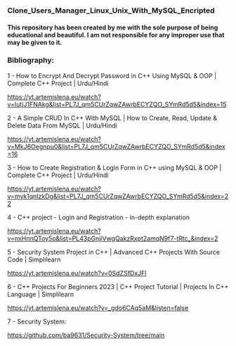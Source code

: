 ### Clone_Users_Manager_Linux_Unix_With_MySQL_Encripted

####  This repository has been created by me with the sole purpose of being educational and beautiful. I am not responsible for any improper use that may be given to it.


### Bibliography:

1 - How to Encrypt And Decrypt Password in C++ Using MySQL & OOP | Complete C++ Project | Urdu/Hindi

https://yt.artemislena.eu/watch?v=IutjJ1FNAkg&list=PL7J_qm5CUrZqwZAwrbECYZQO_SYmRd5d5&index=15


2 - A Simple CRUD In C++ With MySQL | How to Create, Read, Update & Delete Data From MySQL | Urdu/Hindi

https://yt.artemislena.eu/watch?v=MkJ6Oegnpu0&list=PL7J_qm5CUrZqwZAwrbECYZQO_SYmRd5d5&index=16


3 - How to Create Registration & Login Form in C++ using MySQL & OOP | Complete C++ Project | Urdu/Hindi

https://yt.artemislena.eu/watch?v=myk1qnIzkDg&list=PL7J_qm5CUrZqwZAwrbECYZQO_SYmRd5d5&index=22

4 - C++ project - Login and Registration - in-depth explanation

https://yt.artemislena.eu/watch?v=nxHnnQToy5o&list=PL43pGnjiVwgQakzRxpt2amqN9f7-tRtc_&index=2

5 - Security System Project in C++ | Advanced C++ Projects With Source Code | Simplilearn

https://yt.artemislena.eu/watch?v=0SdZSfDxJFI

6 - C++ Projects For Beginners 2023 | C++ Project Tutorial | Projects In C++ Language | Simplilearn

https://yt.artemislena.eu/watch?v=_gdo6CAq5aM&listen=false

7 - Security System:

https://github.com/ba9631/Security-System/tree/main

